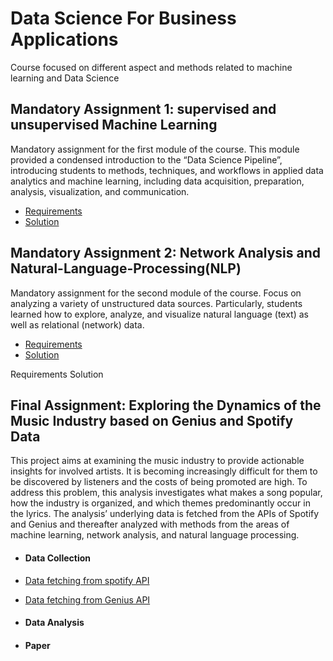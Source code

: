 # Data Science For Business Applications

Course focused on different aspect and methods related to machine learning and Data Science

## Mandatory Assignment 1: supervised and unsupervised Machine Learning

Mandatory assignment for the first module of the course. This module provided a condensed introduction to the “Data Science Pipeline”, introducing students to methods, techniques, and workflows in applied data analytics and machine learning, including data acquisition, preparation, analysis, visualization, and communication.

- [Requirements](https://github.com/Crazy-Liuk/Data_Science_For_Business_Applications/blob/main/documents/DSBA_2020_M1_assignment.pdf)
- [Solution](https://htmlpreview.github.io/?https://github.com/Crazy-Liuk/Data_Science_For_Business_Applications/blob/main/documents/Mandatory_Assignment_1.html)

## Mandatory Assignment 2: Network Analysis and Natural-Language-Processing(NLP)

Mandatory assignment for the second module of the course. Focus on analyzing a variety of unstructured data sources. Particularly, students learned how to explore, analyze, and visualize natural language (text) as well as relational (network) data.

- [Requirements](https://github.com/Crazy-Liuk/Data_Science_For_Business_Applications/blob/main/documents/DSBA_2020_M2_assignment.pdf)
- [Solution](https://htmlpreview.github.io/?https://github.com/Crazy-Liuk/Data_Science_For_Business_Applications/blob/main/documents/Mandatory_Assignment_2.html)

Requirements
Solution

## Final Assignment: Exploring the Dynamics of the Music Industry based on Genius and Spotify Data

This project aims at examining the music industry to provide actionable insights for involved artists. It is becoming increasingly difficult for them to be discovered by listeners and the costs of being promoted are high. To address this problem, this analysis investigates what makes a song popular, how the industry is organized, and which themes predominantly occur in the lyrics. The analysis’ underlying data is fetched from the APIs of Spotify and Genius and thereafter analyzed with methods from the areas of machine learning, network analysis, and natural language processing.

- #### Data Collection
- [Data fetching from spotify API](https://github.com/Crazy-Liuk/Data_Science_For_Business_Applications/blob/main/documents/DSBA_2020_M2_assignment.pdf)
- [Data fetching from Genius API](https://htmlpreview.github.io/?https://github.com/Crazy-Liuk/Data_Science_For_Business_Applications/blob/main/documents/Mandatory_Assignment_2.html)

- #### Data Analysis

- #### Paper 


